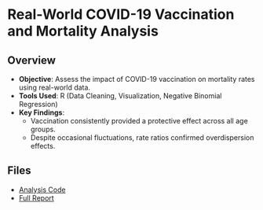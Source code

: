 # Real-World COVID-19 Vaccination and Mortality Analysis  

## Overview  
- **Objective**: Assess the impact of COVID-19 vaccination on mortality rates using real-world data.  
- **Tools Used**: R (Data Cleaning, Visualization, Negative Binomial Regression)  
- **Key Findings**:  
  - Vaccination consistently provided a protective effect across all age groups.  
  - Despite occasional fluctuations, rate ratios confirmed overdispersion effects.  

## Files  
- [Analysis Code]([./Real-World_COVID19_Analysis/analysis.R](https://github.com/JackyChong611/PortfolioProjects/blob/33640ee4743fa6458854f7157aeb6ffce44e914c/Real-World_COVID19_Analysis/Data%20Analytics%20Project%20Supplementary%20Materials-20250208T165233Z-001.zip))  
- [Full Report](./Real-World_COVID19_Analysis/Report.pdf)  
